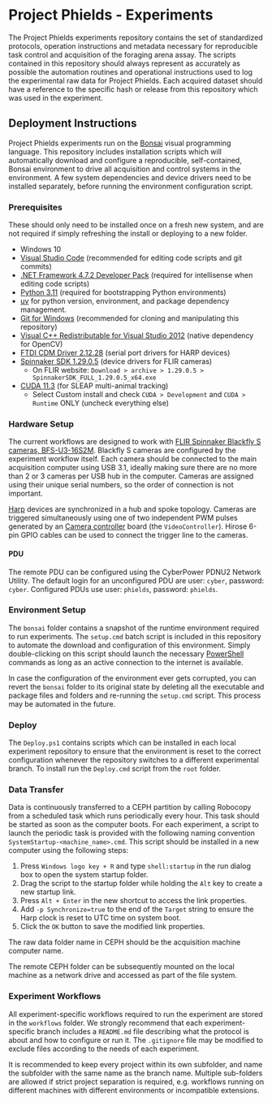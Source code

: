 # Project Phields - Experiments

The Project Phields experiments repository contains the set of standardized protocols, operation instructions and metadata necessary for reproducible task control and acquisition of the foraging arena assay. The scripts contained in this repository should always represent as accurately as possible the automation routines and operational instructions used to log the experimental raw data for Project Phields. Each acquired dataset should have a reference to the specific hash or release from this repository which was used in the experiment.

## Deployment Instructions

Project Phields experiments run on the [Bonsai](https://bonsai-rx.org/) visual programming language. This repository includes installation scripts which will automatically download and configure a reproducible, self-contained, Bonsai environment to drive all acquisition and control systems in the environment. A few system dependencies and device drivers need to be installed separately, before running the environment configuration script.

### Prerequisites

These should only need to be installed once on a fresh new system, and are not required if simply refreshing the install or deploying to a new folder.

 * Windows 10
 * [Visual Studio Code](https://code.visualstudio.com/) (recommended for editing code scripts and git commits)
 * [.NET Framework 4.7.2 Developer Pack](https://dotnet.microsoft.com/download/dotnet-framework/thank-you/net472-developer-pack-offline-installer) (required for intellisense when editing code scripts)
 * [Python 3.11](https://www.python.org/downloads/release/python-3119/) (required for bootstrapping Python environments)
 * [uv](https://docs.astral.sh/uv/) for python version, environment, and package dependency management.
 * [Git for Windows](https://gitforwindows.org/) (recommended for cloning and manipulating this repository)
 * [Visual C++ Redistributable for Visual Studio 2012](https://www.microsoft.com/en-us/download/details.aspx?id=30679) (native dependency for OpenCV)
 * [FTDI CDM Driver 2.12.28](https://www.ftdichip.com/Drivers/CDM/CDM21228_Setup.zip) (serial port drivers for HARP devices)
 * [Spinnaker SDK 1.29.0.5](https://www.flir.co.uk/support/products/spinnaker-sdk/#Downloads) (device drivers for FLIR cameras)
   * On FLIR website: `Download > archive > 1.29.0.5 > SpinnakerSDK_FULL_1.29.0.5_x64.exe`
 * [CUDA 11.3](https://developer.nvidia.com/cuda-11.3.0-download-archive) (for SLEAP multi-animal tracking)
   * Select Custom install and check `CUDA > Development` and `CUDA > Runtime` ONLY (uncheck everything else)
 


### Hardware Setup

The current workflows are designed to work with [FLIR Spinnaker Blackfly S cameras, BFS-U3-16S2M](https://www.flir.com/products/blackfly-s-usb3/?model=BFS-U3-16S2M-CS). Blackfly S cameras are configured by the experiment workflow itself.
Each camera should be connected to the main acquisition computer using USB 3.1, ideally making sure there are no more than 2 or 3 cameras per USB hub in the computer. Cameras are assigned using their unique serial numbers, so the order of connection is not important.

[Harp](https://harp-tech.org/) devices are synchronized in a hub and spoke topology. Cameras are triggered simultaneously using one of two independent PWM pulses generated by an [Camera controller](https://github.com/harp-tech/device.cameracontrollergen2) board (the `VideoController`). Hirose 6-pin GPIO cables can be used to connect the trigger line to the cameras.

#### PDU

The remote PDU can be configured using the CyberPower PDNU2 Network Utility. The default login for an unconfigured PDU are user: `cyber`, password: `cyber`. Configured PDUs use user: `phields`, password: `phields`.

### Environment Setup

The `bonsai` folder contains a snapshot of the runtime environment required to run experiments. The `setup.cmd` batch script is included in this repository to automate the download and configuration of this environment. Simply double-clicking on this script should launch the necessary [PowerShell](https://learn.microsoft.com/en-us/powershell/scripting/overview) commands as long as an active connection to the internet is available.

In case the configuration of the environment ever gets corrupted, you can revert the `bonsai` folder to its original state by deleting all the executable and package files and folders and re-running the `setup.cmd` script. This process may be automated in the future.

### Deploy

The `Deploy.ps1` contains scripts which can be installed in each local experiment repository to ensure that the environment is reset to the correct configuration whenever the repository switches to a different experimental branch. To install run the `Deploy.cmd` script from the `root` folder.

### Data Transfer

Data is continuously transferred to a CEPH partition by calling Robocopy from a scheduled task which runs periodically every hour. This task should be started as soon as the computer boots. For each experiment, a script to launch the periodic task is provided with the following naming convention `SystemStartup-<machine_name>.cmd`. This script should be installed in a new computer using the following steps:

  1. Press `Windows logo key + R` and type `shell:startup` in the run dialog box to open the system startup folder.
  2. Drag the script to the startup folder while holding the `Alt` key to create a new startup link.
  3. Press `Alt + Enter` in the new shortcut to access the link properties.
  4. Add `-p Synchronize=true` to the end of the `Target` string to ensure the Harp clock is reset to UTC time on system boot.
  5. Click the `OK` button to save the modified link properties.

The raw data folder name in CEPH should be the acquisition machine computer name.

The remote CEPH folder can be subsequently mounted on the local machine as a network drive and accessed as part of the file system.

### Experiment Workflows

All experiment-specific workflows required to run the experiment are stored in the `workflows` folder. We strongly recommend that each experiment-specific branch includes a `README.md` file describing what the protocol is about and how to configure or run it. The `.gitignore` file may be modified to exclude files according to the needs of each experiment.

It is recommended to keep every project within its own subfolder, and name the subfolder with the same name as the branch name. Multiple sub-folders are allowed if strict project separation is required, e.g. workflows running on different machines with different environments or incompatible extensions.
